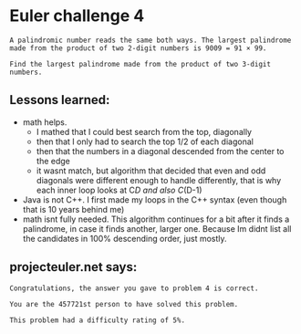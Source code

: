 # Euler challenge 4

```
A palindromic number reads the same both ways. The largest palindrome made from the product of two 2-digit numbers is 9009 = 91 × 99.

Find the largest palindrome made from the product of two 3-digit numbers.
```

## Lessons learned:
* math helps.
  * I mathed that I could best search from the top, diagonally
  * then that I only had to search the top 1/2 of each diagonal
  * then that the numbers in a diagonal descended from the center to the edge
  * it wasnt match, but algorithm that decided that even and odd diagonals were different enough to handle differently, that is why each inner loop looks at C*D and also C*(D-1)
* Java is not C++.  I first made my loops in the C++ syntax (even though that is 10 years behind me)
* math isnt fully needed.  This algorithm continues for a bit after it finds a palindrome, in case it finds another, larger one. Because Im didnt list all the candidates in 100% descending order, just mostly.  

## projecteuler.net says:

```
Congratulations, the answer you gave to problem 4 is correct.

You are the 457721st person to have solved this problem.

This problem had a difficulty rating of 5%.
```
